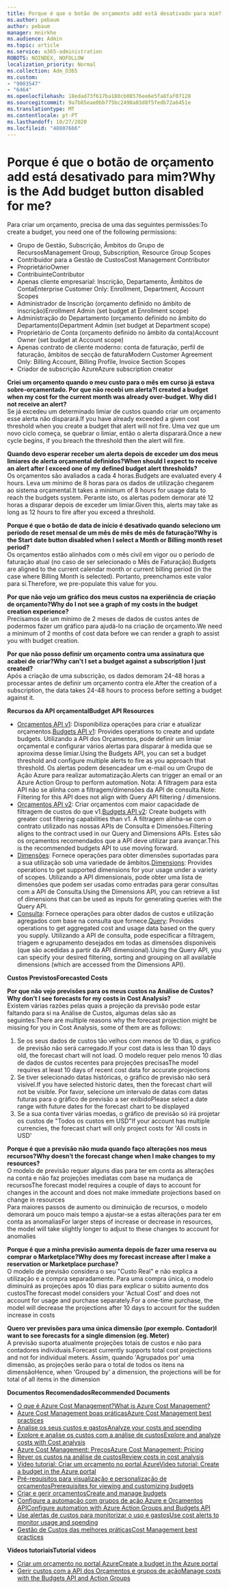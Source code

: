 ```yaml
---
title: Porque é que o botão de orçamento add está desativado para mim?
ms.author: pebaum
author: pebaum
manager: mnirkhe
ms.audience: Admin
ms.topic: article
ms.service: o365-administration
ROBOTS: NOINDEX, NOFOLLOW
localization_priority: Normal
ms.collection: Adm_O365
ms.custom:
- "9003547"
- "6464"
ms.openlocfilehash: 18edad73f617ba180cb08576ee6e5fa8faf07128
ms.sourcegitcommit: 9a7b85eae0bb775bc2498a83d8f5fedb72a6451e
ms.translationtype: MT
ms.contentlocale: pt-PT
ms.lasthandoff: 10/27/2020
ms.locfileid: "48807666"
---
```

# <a name="why-is-the-add-budget-button-disabled-for-me"></a><span data-ttu-id="e6ce0-102">Porque é que o botão de orçamento add está desativado para mim?</span><span class="sxs-lookup"><span data-stu-id="e6ce0-102">Why is the Add budget button disabled for me?</span></span>

<span data-ttu-id="e6ce0-103">Para criar um orçamento, precisa de uma das seguintes permissões:</span><span class="sxs-lookup"><span data-stu-id="e6ce0-103">To create a budget, you need one of the following permissions:</span></span>

- <span data-ttu-id="e6ce0-104">Grupo de Gestão, Subscrição, Âmbitos do Grupo de Recursos</span><span class="sxs-lookup"><span data-stu-id="e6ce0-104">Management Group, Subscription, Resource Group Scopes</span></span>
- <span data-ttu-id="e6ce0-105">Contribuidor para a Gestão de Custos</span><span class="sxs-lookup"><span data-stu-id="e6ce0-105">Cost Management Contributor</span></span>
- <span data-ttu-id="e6ce0-106">Proprietário</span><span class="sxs-lookup"><span data-stu-id="e6ce0-106">Owner</span></span>
- <span data-ttu-id="e6ce0-107">Contribuinte</span><span class="sxs-lookup"><span data-stu-id="e6ce0-107">Contributor</span></span>
- <span data-ttu-id="e6ce0-108">Apenas cliente empresarial: Inscrição, Departamento, Âmbitos de Conta</span><span class="sxs-lookup"><span data-stu-id="e6ce0-108">Enterprise Customer Only: Enrollment, Department, Account Scopes</span></span>
- <span data-ttu-id="e6ce0-109">Administrador de Inscrição (orçamento definido no âmbito de inscrição)</span><span class="sxs-lookup"><span data-stu-id="e6ce0-109">Enrollment Admin (set budget at Enrollment scope)</span></span>
- <span data-ttu-id="e6ce0-110">Administração do Departamento (orçamento definido no âmbito do Departamento)</span><span class="sxs-lookup"><span data-stu-id="e6ce0-110">Department Admin (set budget at Department scope)</span></span>
- <span data-ttu-id="e6ce0-111">Proprietário de Conta (orçamento definido no âmbito da conta)</span><span class="sxs-lookup"><span data-stu-id="e6ce0-111">Account Owner (set budget at Account scope)</span></span>
- <span data-ttu-id="e6ce0-112">Apenas contrato de cliente moderno: conta de faturação, perfil de faturação, âmbitos de secção de fatura</span><span class="sxs-lookup"><span data-stu-id="e6ce0-112">Modern Customer Agreement Only: Billing Account, Billing Profile, Invoice Section Scopes</span></span>
- <span data-ttu-id="e6ce0-113">Criador de subscrição Azure</span><span class="sxs-lookup"><span data-stu-id="e6ce0-113">Azure subscription creator</span></span>

<span data-ttu-id="e6ce0-114">**Criei um orçamento quando o meu custo para o mês em curso já estava sobre-orçamentado. Por que não recebi um alerta?**</span><span class="sxs-lookup"><span data-stu-id="e6ce0-114">**I created a budget when my cost for the current month was already over-budget. Why did I not receive an alert?**</span></span>  
<span data-ttu-id="e6ce0-115">Se já excedeu um determinado limiar de custos quando criar um orçamento esse alerta não disparará.</span><span class="sxs-lookup"><span data-stu-id="e6ce0-115">If you have already exceeded a given cost threshold when you create a budget that alert will not fire.</span></span> <span data-ttu-id="e6ce0-116">Uma vez que um novo ciclo começa, se quebrar o limiar, então o alerta disparará.</span><span class="sxs-lookup"><span data-stu-id="e6ce0-116">Once a new cycle begins, if you breach the threshold then the alert will fire.</span></span>

<span data-ttu-id="e6ce0-117">**Quando devo esperar receber um alerta depois de exceder um dos meus limiares de alerta orçamental definidos?**</span><span class="sxs-lookup"><span data-stu-id="e6ce0-117">**When should I expect to receive an alert after I exceed one of my defined budget alert thresholds?**</span></span>  
<span data-ttu-id="e6ce0-118">Os orçamentos são avaliados a cada 4 horas.</span><span class="sxs-lookup"><span data-stu-id="e6ce0-118">Budgets are evaluated every 4 hours.</span></span> <span data-ttu-id="e6ce0-119">Leva um mínimo de 8 horas para os dados de utilização chegarem ao sistema orçamental.</span><span class="sxs-lookup"><span data-stu-id="e6ce0-119">It takes a minimum of 8 hours for usage data to reach the budgets system.</span></span> <span data-ttu-id="e6ce0-120">Perante isto, os alertas podem demorar até 12 horas a disparar depois de exceder um limiar.</span><span class="sxs-lookup"><span data-stu-id="e6ce0-120">Given this, alerts may take as long as 12 hours to fire after you exceed a threshold.</span></span>

<span data-ttu-id="e6ce0-121">**Porque é que o botão de data de início é desativado quando seleciono um período de reset mensal de um mês de mês de mês de faturação?**</span><span class="sxs-lookup"><span data-stu-id="e6ce0-121">**Why is the Start date button disabled when I select a Month or Billing month reset period?**</span></span>  
<span data-ttu-id="e6ce0-122">Os orçamentos estão alinhados com o mês civil em vigor ou o período de faturação atual (no caso de ser selecionado o Mês de Faturação).</span><span class="sxs-lookup"><span data-stu-id="e6ce0-122">Budgets are aligned to the current calendar month or current billing period (in the case where Billing Month is selected).</span></span> <span data-ttu-id="e6ce0-123">Portanto, preenchamos este valor para si.</span><span class="sxs-lookup"><span data-stu-id="e6ce0-123">Therefore, we pre-populate this value for you.</span></span>

<span data-ttu-id="e6ce0-124">**Por que não vejo um gráfico dos meus custos na experiência de criação de orçamento?**</span><span class="sxs-lookup"><span data-stu-id="e6ce0-124">**Why do I not see a graph of my costs in the budget creation experience?**</span></span>  
<span data-ttu-id="e6ce0-125">Precisamos de um mínimo de 2 meses de dados de custos antes de podermos fazer um gráfico para ajudá-lo na criação de orçamento.</span><span class="sxs-lookup"><span data-stu-id="e6ce0-125">We need a minimum of 2 months of cost data before we can render a graph to assist you with budget creation.</span></span>

<span data-ttu-id="e6ce0-126">**Por que não posso definir um orçamento contra uma assinatura que acabei de criar?**</span><span class="sxs-lookup"><span data-stu-id="e6ce0-126">**Why can't I set a budget against a subscription I just created?**</span></span>  
<span data-ttu-id="e6ce0-127">Após a criação de uma subscrição, os dados demoram 24-48 horas a processar antes de definir um orçamento contra ele.</span><span class="sxs-lookup"><span data-stu-id="e6ce0-127">After the creation of a subscription, the data takes 24-48 hours to process before setting a budget against it.</span></span>

<span data-ttu-id="e6ce0-128">**Recursos da API orçamental**</span><span class="sxs-lookup"><span data-stu-id="e6ce0-128">**Budget API Resources**</span></span>

- <span data-ttu-id="e6ce0-129">[Orçamentos API v1](https://docs.microsoft.com/rest/api/consumption/budgets?WT.mc_id=Portal-Microsoft_Azure_Support): Disponibiliza operações para criar e atualizar orçamentos.</span><span class="sxs-lookup"><span data-stu-id="e6ce0-129">[Budgets API v1](https://docs.microsoft.com/rest/api/consumption/budgets?WT.mc_id=Portal-Microsoft_Azure_Support): Provides operations to create and update budgets.</span></span> <span data-ttu-id="e6ce0-130">Utilizando a API dos Orçamentos, pode definir um limiar orçamental e configurar vários alertas para disparar à medida que se aproxima desse limiar.</span><span class="sxs-lookup"><span data-stu-id="e6ce0-130">Using the Budgets API, you can set a budget threshold and configure multiple alerts to fire as you approach that threshold.</span></span> <span data-ttu-id="e6ce0-131">Os alertas podem desencadear um e-mail ou um Grupo de Ação Azure para realizar automatização.</span><span class="sxs-lookup"><span data-stu-id="e6ce0-131">Alerts can trigger an email or an Azure Action Group to perform automation.</span></span> <span data-ttu-id="e6ce0-132">Nota: A filtragem para esta API não se alinha com a filtragem/dimensões da API de consulta.</span><span class="sxs-lookup"><span data-stu-id="e6ce0-132">Note: Filtering for this API does not align with Query API filtering / dimensions.</span></span>
- <span data-ttu-id="e6ce0-133">[Orçamentos API v2](https://github.com/Azure/azure-rest-api-specs/blob/master/specification/cost-management/resource-manager/Microsoft.CostManagement/preview/2019-04-01-preview/examples/CreateOrUpdateBudget.json): Criar orçamentos com maior capacidade de filtragem de custos do que v1.</span><span class="sxs-lookup"><span data-stu-id="e6ce0-133">[Budgets API v2](https://github.com/Azure/azure-rest-api-specs/blob/master/specification/cost-management/resource-manager/Microsoft.CostManagement/preview/2019-04-01-preview/examples/CreateOrUpdateBudget.json): Create budgets with greater cost filtering capabilities than v1.</span></span> <span data-ttu-id="e6ce0-134">A filtragem alinha-se com o contrato utilizado nas nossas APIs de Consulta e Dimensões.</span><span class="sxs-lookup"><span data-stu-id="e6ce0-134">Filtering aligns to the contract used in our Query and Dimensions APIs.</span></span> <span data-ttu-id="e6ce0-135">Estes são os orçamentos recomendados que a API deve utilizar para avançar.</span><span class="sxs-lookup"><span data-stu-id="e6ce0-135">This is the recommended budgets API to use moving forward.</span></span>
- <span data-ttu-id="e6ce0-136">[Dimensões](https://docs.microsoft.com/rest/api/cost-management/dimensions?WT.mc_id=Portal-Microsoft_Azure_Support): Fornece operações para obter dimensões suportadas para a sua utilização sob uma variedade de âmbitos.</span><span class="sxs-lookup"><span data-stu-id="e6ce0-136">[Dimensions](https://docs.microsoft.com/rest/api/cost-management/dimensions?WT.mc_id=Portal-Microsoft_Azure_Support): Provides operations to get supported dimensions for your usage under a variety of scopes.</span></span> <span data-ttu-id="e6ce0-137">Utilizando a API dimensionais, pode obter uma lista de dimensões que podem ser usadas como entradas para gerar consultas com a API de Consulta.</span><span class="sxs-lookup"><span data-stu-id="e6ce0-137">Using the Dimensions API, you can retrieve a list of dimensions that can be used as inputs for generating queries with the Query API.</span></span>
- <span data-ttu-id="e6ce0-138">[Consulta](https://docs.microsoft.com/rest/api/cost-management/query?WT.mc_id=Portal-Microsoft_Azure_Support): Fornece operações para obter dados de custos e utilização agregados com base na consulta que fornece.</span><span class="sxs-lookup"><span data-stu-id="e6ce0-138">[Query](https://docs.microsoft.com/rest/api/cost-management/query?WT.mc_id=Portal-Microsoft_Azure_Support): Provides operations to get aggregated cost and usage data based on the query you supply.</span></span> <span data-ttu-id="e6ce0-139">Utilizando a API de consulta, pode especificar a filtragem, triagem e agrupamento desejados em todas as dimensões disponíveis (que são acedidas a partir da API dimensional).</span><span class="sxs-lookup"><span data-stu-id="e6ce0-139">Using the Query API, you can specify your desired filtering, sorting and grouping on all available dimensions (which are accessed from the Dimensions API).</span></span>

<span data-ttu-id="e6ce0-140">**Custos Previstos**</span><span class="sxs-lookup"><span data-stu-id="e6ce0-140">**Forecasted Costs**</span></span>

<span data-ttu-id="e6ce0-141">**Por que não vejo previsões para os meus custos na Análise de Custos?**</span><span class="sxs-lookup"><span data-stu-id="e6ce0-141">**Why don’t I see forecasts for my costs in Cost Analysis?**</span></span>  
<span data-ttu-id="e6ce0-142">Existem várias razões pelas quais a projeção da previsão pode estar faltando para si na Análise de Custos, algumas delas são as seguintes:</span><span class="sxs-lookup"><span data-stu-id="e6ce0-142">There are multiple reasons why the forecast projection might be missing for you in Cost Analysis, some of them are as follows:</span></span>

1. <span data-ttu-id="e6ce0-143">Se os seus dados de custos tão velhos com menos de 10 dias, o gráfico de previsão não será carregado.</span><span class="sxs-lookup"><span data-stu-id="e6ce0-143">If your cost data is less than 10 days old, the forecast chart will not load.</span></span> <span data-ttu-id="e6ce0-144">O modelo requer pelo menos 10 dias de dados de custos recentes para projeções precisas</span><span class="sxs-lookup"><span data-stu-id="e6ce0-144">The model requires at least 10 days of recent cost data for accurate projections</span></span>
2. <span data-ttu-id="e6ce0-145">Se tiver selecionado datas históricas, o gráfico de previsão não será visível.</span><span class="sxs-lookup"><span data-stu-id="e6ce0-145">If you have selected historic dates, then the forecast chart will not be visible.</span></span> <span data-ttu-id="e6ce0-146">Por favor, selecione um intervalo de datas com datas futuras para o gráfico de previsão a ser exibido</span><span class="sxs-lookup"><span data-stu-id="e6ce0-146">Please select a date range with future dates for the forecast chart to be displayed</span></span>
3. <span data-ttu-id="e6ce0-147">Se a sua conta tiver várias moedas, o gráfico de previsão só irá projetar os custos de "Todos os custos em USD"</span><span class="sxs-lookup"><span data-stu-id="e6ce0-147">If your account has multiple currencies, the forecast chart will only project costs for 'All costs in USD'</span></span>

<span data-ttu-id="e6ce0-148">**Porque é que a previsão não muda quando faço alterações nos meus recursos?**</span><span class="sxs-lookup"><span data-stu-id="e6ce0-148">**Why doesn’t the forecast change when I make changes to my resources?**</span></span>  
<span data-ttu-id="e6ce0-149">O modelo de previsão requer alguns dias para ter em conta as alterações na conta e não faz projeções imediatas com base na mudança de recursos</span><span class="sxs-lookup"><span data-stu-id="e6ce0-149">The forecast model requires a couple of days to account for changes in the account and does not make immediate projections based on change in resources</span></span>  
<span data-ttu-id="e6ce0-150">Para maiores passos de aumento ou diminuição de recursos, o modelo demorará um pouco mais tempo a ajustar-se a estas alterações para ter em conta as anomalias</span><span class="sxs-lookup"><span data-stu-id="e6ce0-150">For larger steps of increase or decrease in resources, the model will take slightly longer to adjust to these changes to account for anomalies</span></span>

<span data-ttu-id="e6ce0-151">**Porque é que a minha previsão aumenta depois de fazer uma reserva ou comprar o Marketplace?**</span><span class="sxs-lookup"><span data-stu-id="e6ce0-151">**Why does my forecast increase after I make a reservation or Marketplace purchase?**</span></span>  
<span data-ttu-id="e6ce0-152">O modelo de previsão considera o seu "Custo Real" e não explica a utilização e a compra separadamente. Para uma compra única, o modelo diminuirá as projeções após 10 dias para explicar o súbito aumento dos custos</span><span class="sxs-lookup"><span data-stu-id="e6ce0-152">The forecast model considers your 'Actual Cost' and does not account for usage and purchase separately.For a one-time purchase, the model will decrease the projections after 10 days to account for the sudden increase in costs</span></span>

<span data-ttu-id="e6ce0-153">**Quero ver previsões para uma única dimensão (por exemplo. Contador)**</span><span class="sxs-lookup"><span data-stu-id="e6ce0-153">**I want to see forecasts for a single dimension (eg. Meter)**</span></span>  
<span data-ttu-id="e6ce0-154">A previsão suporta atualmente projeções totais de custos e não para contadores individuais.</span><span class="sxs-lookup"><span data-stu-id="e6ce0-154">Forecast currently supports total cost projections and not for individual meters.</span></span> <span data-ttu-id="e6ce0-155">Assim, quando 'Agrupados por' uma dimensão, as projeções serão para o total de todos os itens na dimensão</span><span class="sxs-lookup"><span data-stu-id="e6ce0-155">Hence, when 'Grouped by' a dimension, the projections will be for total of all items in the dimension</span></span>

<span data-ttu-id="e6ce0-156">**Documentos Recomendados**</span><span class="sxs-lookup"><span data-stu-id="e6ce0-156">**Recommended Documents**</span></span>

- [<span data-ttu-id="e6ce0-157">O que é Azure Cost Management?</span><span class="sxs-lookup"><span data-stu-id="e6ce0-157">What is Azure Cost Management?</span></span>](https://docs.microsoft.com/azure/cost-management/overview-cost-mgt?WT.mc_id=Portal-Microsoft_Azure_Support)
- [<span data-ttu-id="e6ce0-158">Azure Cost Management boas práticas</span><span class="sxs-lookup"><span data-stu-id="e6ce0-158">Azure Cost Management best practices</span></span>](https://docs.microsoft.com/azure/cost-management/cost-mgt-best-practices?WT.mc_id=Portal-Microsoft_Azure_Support)
- [<span data-ttu-id="e6ce0-159">Analise os seus custos e gastos</span><span class="sxs-lookup"><span data-stu-id="e6ce0-159">Analyze your costs and spending</span></span>](https://docs.microsoft.com/azure/cost-management/quick-acm-cost-analysis?WT.mc_id=Portal-Microsoft_Azure_Support)
- [<span data-ttu-id="e6ce0-160">Explore e analise os custos com a análise de custos</span><span class="sxs-lookup"><span data-stu-id="e6ce0-160">Explore and analyze costs with Cost analysis</span></span>](https://docs.microsoft.com/azure/cost-management/quick-acm-cost-analysis?WT.mc_id=Portal-Microsoft_Azure_Support)
- [<span data-ttu-id="e6ce0-161">Azure Cost Management: Preços</span><span class="sxs-lookup"><span data-stu-id="e6ce0-161">Azure Cost Management: Pricing</span></span>](https://azure.microsoft.com/services/cost-management/#pricing)
- [<span data-ttu-id="e6ce0-162">Rever os custos na análise de custos</span><span class="sxs-lookup"><span data-stu-id="e6ce0-162">Review costs in cost analysis</span></span>](https://docs.microsoft.com/azure/cost-management-billing/costs/quick-acm-cost-analysis?WT.mc_id=Portal-Microsoft_Azure_Support#review-costs-in-cost-analysis)
- [<span data-ttu-id="e6ce0-163">Vídeo tutorial: Criar um orçamento no portal Azure</span><span class="sxs-lookup"><span data-stu-id="e6ce0-163">Video tutorial: Create a budget in the Azure portal</span></span>](https://www.youtube.com/watch?v=ExIVG_Gr45A&t=4s)
- [<span data-ttu-id="e6ce0-164">Pré-requisitos para visualização e personalização de orçamentos</span><span class="sxs-lookup"><span data-stu-id="e6ce0-164">Prerequisites for viewing and customizing budgets</span></span>](https://docs.microsoft.com/azure/cost-management-billing/costs/tutorial-acm-create-budgets?WT.mc_id=Portal-Microsoft_Azure_Support#prerequisites)
- [<span data-ttu-id="e6ce0-165">Criar e gerir orçamentos</span><span class="sxs-lookup"><span data-stu-id="e6ce0-165">Create and manage budgets</span></span>](https://docs.microsoft.com/azure/cost-management-billing/costs/tutorial-acm-create-budgets?WT.mc_id=Portal-Microsoft_Azure_Support#create-a-budget-in-the-azure-portal)
- [<span data-ttu-id="e6ce0-166">Configure a automação com grupos de ação Azure e Orçamentos API</span><span class="sxs-lookup"><span data-stu-id="e6ce0-166">Configure automation with Azure Action Groups and Budgets API</span></span>](https://docs.microsoft.com/azure/cost-management/tutorial-acm-create-budgets?WT.mc_id=Portal-Microsoft_Azure_Support#trigger-an-action-group)
- [<span data-ttu-id="e6ce0-167">Use alertas de custos para monitorizar o uso e gastos</span><span class="sxs-lookup"><span data-stu-id="e6ce0-167">Use cost alerts to monitor usage and spending</span></span>](https://docs.microsoft.com/azure/cost-management/cost-mgt-alerts-monitor-usage-spending?WT.mc_id=Portal-Microsoft_Azure_Support)
- [<span data-ttu-id="e6ce0-168">Gestão de Custos das melhores práticas</span><span class="sxs-lookup"><span data-stu-id="e6ce0-168">Cost Management best practices</span></span>](https://docs.microsoft.com/azure/cost-management/cost-mgt-best-practices?WT.mc_id=Portal-Microsoft_Azure_Support)  

<span data-ttu-id="e6ce0-169">**Vídeos tutoriais**</span><span class="sxs-lookup"><span data-stu-id="e6ce0-169">**Tutorial videos**</span></span>

- [<span data-ttu-id="e6ce0-170">Criar um orçamento no portal Azure</span><span class="sxs-lookup"><span data-stu-id="e6ce0-170">Create a budget in the Azure portal</span></span>](https://go.microsoft.com/fwlink/?linkid=2146761)
- [<span data-ttu-id="e6ce0-171">Gerir custos com a API dos Orçamentos e grupos de ação</span><span class="sxs-lookup"><span data-stu-id="e6ce0-171">Manage costs with the Budgets API and Action Groups</span></span>](https://go.microsoft.com/fwlink/?linkid=2147038)